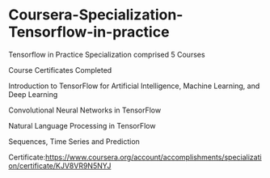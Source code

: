 # Coursera-Specialization-Tensorflow-in-practice
Tensorflow in Practice Specialization comprised 5 Courses

Course Certificates Completed

Introduction to TensorFlow for Artificial Intelligence, Machine Learning, and Deep Learning

Convolutional Neural Networks in TensorFlow

Natural Language Processing in TensorFlow

Sequences, Time Series and Prediction

Certificate:https://www.coursera.org/account/accomplishments/specialization/certificate/KJV8VR9N5NYJ 
